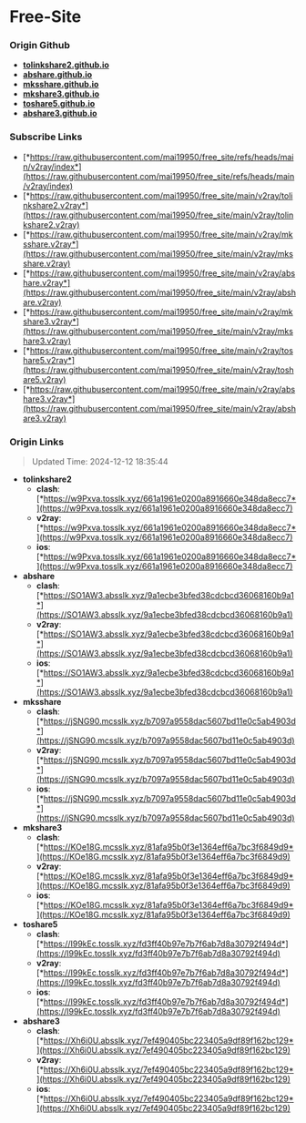 # Free-Site

### Origin Github

- [**tolinkshare2.github.io**](https://github.com/tolinkshare2/tolinkshare2.github.io)
- [**abshare.github.io**](https://github.com/abshare/abshare.github.io)
- [**mksshare.github.io**](https://github.com/mksshare/mksshare.github.io)
- [**mkshare3.github.io**](https://github.com/mkshare3/mkshare3.github.io)
- [**toshare5.github.io**](https://github.com/toshare5/toshare5.github.io)
- [**abshare3.github.io**](https://github.com/abshare3/abshare3.github.io)

### Subscribe Links

- [*https://raw.githubusercontent.com/mai19950/free_site/refs/heads/main/v2ray/index*](https://raw.githubusercontent.com/mai19950/free_site/refs/heads/main/v2ray/index)
- [*https://raw.githubusercontent.com/mai19950/free_site/main/v2ray/tolinkshare2.v2ray*](https://raw.githubusercontent.com/mai19950/free_site/main/v2ray/tolinkshare2.v2ray)
- [*https://raw.githubusercontent.com/mai19950/free_site/main/v2ray/mksshare.v2ray*](https://raw.githubusercontent.com/mai19950/free_site/main/v2ray/mksshare.v2ray)
- [*https://raw.githubusercontent.com/mai19950/free_site/main/v2ray/abshare.v2ray*](https://raw.githubusercontent.com/mai19950/free_site/main/v2ray/abshare.v2ray)
- [*https://raw.githubusercontent.com/mai19950/free_site/main/v2ray/mkshare3.v2ray*](https://raw.githubusercontent.com/mai19950/free_site/main/v2ray/mkshare3.v2ray)
- [*https://raw.githubusercontent.com/mai19950/free_site/main/v2ray/toshare5.v2ray*](https://raw.githubusercontent.com/mai19950/free_site/main/v2ray/toshare5.v2ray)
- [*https://raw.githubusercontent.com/mai19950/free_site/main/v2ray/abshare3.v2ray*](https://raw.githubusercontent.com/mai19950/free_site/main/v2ray/abshare3.v2ray)

### Origin Links

> Updated Time: 2024-12-12 18:35:44

- **tolinkshare2**
  - **clash**: [*https://w9Pxva.tosslk.xyz/661a1961e0200a8916660e348da8ecc7*](https://w9Pxva.tosslk.xyz/661a1961e0200a8916660e348da8ecc7)
  - **v2ray**: [*https://w9Pxva.tosslk.xyz/661a1961e0200a8916660e348da8ecc7*](https://w9Pxva.tosslk.xyz/661a1961e0200a8916660e348da8ecc7)
  - **ios**: [*https://w9Pxva.tosslk.xyz/661a1961e0200a8916660e348da8ecc7*](https://w9Pxva.tosslk.xyz/661a1961e0200a8916660e348da8ecc7)
- **abshare**
  - **clash**: [*https://SO1AW3.absslk.xyz/9a1ecbe3bfed38cdcbcd36068160b9a1*](https://SO1AW3.absslk.xyz/9a1ecbe3bfed38cdcbcd36068160b9a1)
  - **v2ray**: [*https://SO1AW3.absslk.xyz/9a1ecbe3bfed38cdcbcd36068160b9a1*](https://SO1AW3.absslk.xyz/9a1ecbe3bfed38cdcbcd36068160b9a1)
  - **ios**: [*https://SO1AW3.absslk.xyz/9a1ecbe3bfed38cdcbcd36068160b9a1*](https://SO1AW3.absslk.xyz/9a1ecbe3bfed38cdcbcd36068160b9a1)
- **mksshare**
  - **clash**: [*https://jSNG90.mcsslk.xyz/b7097a9558dac5607bd11e0c5ab4903d*](https://jSNG90.mcsslk.xyz/b7097a9558dac5607bd11e0c5ab4903d)
  - **v2ray**: [*https://jSNG90.mcsslk.xyz/b7097a9558dac5607bd11e0c5ab4903d*](https://jSNG90.mcsslk.xyz/b7097a9558dac5607bd11e0c5ab4903d)
  - **ios**: [*https://jSNG90.mcsslk.xyz/b7097a9558dac5607bd11e0c5ab4903d*](https://jSNG90.mcsslk.xyz/b7097a9558dac5607bd11e0c5ab4903d)
- **mkshare3**
  - **clash**: [*https://KOe18G.mcsslk.xyz/81afa95b0f3e1364eff6a7bc3f6849d9*](https://KOe18G.mcsslk.xyz/81afa95b0f3e1364eff6a7bc3f6849d9)
  - **v2ray**: [*https://KOe18G.mcsslk.xyz/81afa95b0f3e1364eff6a7bc3f6849d9*](https://KOe18G.mcsslk.xyz/81afa95b0f3e1364eff6a7bc3f6849d9)
  - **ios**: [*https://KOe18G.mcsslk.xyz/81afa95b0f3e1364eff6a7bc3f6849d9*](https://KOe18G.mcsslk.xyz/81afa95b0f3e1364eff6a7bc3f6849d9)
- **toshare5**
  - **clash**: [*https://I99kEc.tosslk.xyz/fd3ff40b97e7b7f6ab7d8a30792f494d*](https://I99kEc.tosslk.xyz/fd3ff40b97e7b7f6ab7d8a30792f494d)
  - **v2ray**: [*https://I99kEc.tosslk.xyz/fd3ff40b97e7b7f6ab7d8a30792f494d*](https://I99kEc.tosslk.xyz/fd3ff40b97e7b7f6ab7d8a30792f494d)
  - **ios**: [*https://I99kEc.tosslk.xyz/fd3ff40b97e7b7f6ab7d8a30792f494d*](https://I99kEc.tosslk.xyz/fd3ff40b97e7b7f6ab7d8a30792f494d)
- **abshare3**
  - **clash**: [*https://Xh6i0U.absslk.xyz/7ef490405bc223405a9df89f162bc129*](https://Xh6i0U.absslk.xyz/7ef490405bc223405a9df89f162bc129)
  - **v2ray**: [*https://Xh6i0U.absslk.xyz/7ef490405bc223405a9df89f162bc129*](https://Xh6i0U.absslk.xyz/7ef490405bc223405a9df89f162bc129)
  - **ios**: [*https://Xh6i0U.absslk.xyz/7ef490405bc223405a9df89f162bc129*](https://Xh6i0U.absslk.xyz/7ef490405bc223405a9df89f162bc129)
